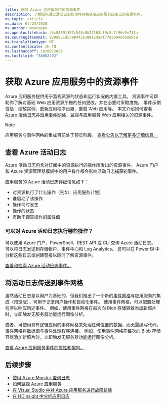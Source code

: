 ```yaml
---
title: 获取 Azure 应用服务中的资源事件
description: 了解如何通过活动日志和事件网格获取应用服务应用上的资源事件。
ms.topic: article
ms.date: 04/24/2020
ms.author: msangapu
ms.openlocfilehash: c5c84891187c540c0b24162cf5c8c7f96e9e731a
ms.sourcegitcommit: 829d951d5c90442a38012daaf77e86046018e5b9
ms.translationtype: MT
ms.contentlocale: zh-CN
ms.lasthandoff: 10/09/2020
ms.locfileid: "88962292"
---
```

# <a name="get-resource-events-in-azure-app-service"></a>获取 Azure 应用服务中的资源事件

Azure 应用服务提供用于监视资源的状态和运行状况的内置工具。 资源事件可帮助你了解对基础 Web 应用资源所做的任何更改，并在必要时采取措施。 事件示例包括：缩放实例、更新应用程序设置、重启 Web 应用等。 本文介绍如何查看 [Azure 活动日志](../azure-monitor/platform/activity-log.md#view-the-activity-log)并启用[事件网格](../event-grid/index.yml)，监视与应用服务 Web 应用相关的资源事件。

> [!NOTE]
> 应用服务与事件网格的集成目前处于预览阶段。 [查看公告以了解更多详细信息。](https://aka.ms/app-service-event-grid-announcement)
>

## <a name="view-azure-activity-logs"></a>查看 Azure 活动日志
Azure 活动日志包含对订阅中的资源执行的操作所发出的资源事件。 Azure 门户和 Azure 资源管理器模板中的用户操作都会影响活动日志捕获的事件。 

应用服务的 Azure 活动日志详细信息如下：
- 对资源执行了什么操作（例如：应用服务计划）
- 谁启动了该操作
- 操作何时发生
- 操作的状态
- 有助于调查操作的属性值

### <a name="what-can-you-do-with-azure-activity-logs"></a>可以对 Azure 活动日志执行哪些操作？

可以使用 Azure 门户、PowerShell、REST API 或 CLI 查询 Azure 活动日志。 可以将日志发送到存储帐户、事件中心和 Log Analytics。 还可以在 Power BI 中分析这些日志或创建警报以随时了解资源事件。

[查看和检索 Azure 活动日志事件。](../azure-monitor/platform/activity-log.md#view-the-activity-log)

## <a name="ship-activity-logs-to-event-grid"></a>将活动日志传送到事件网格

虽然活动日志是以用户为基础的，但我们推出了一个新的[事件网格](../event-grid/index.yml)与应用服务的集成（预览版），可用于记录用户操作和自动化事件。 使用事件网格，可以配置处理程序以响应所述事件。 例如，使用事件网格在每次向 Blob 存储容器添加新照片时，立即触发无服务器功能运行图像分析。

或者，可使用具有逻辑应用的事件网格来处理任何位置的数据，而无需编写代码。 事件网格将数据源与事件处理程序连接。 例如，使用事件网格在每次向 Blob 存储容器添加新照片时，立即触发无服务器功能运行图像分析。

[查看 Azure 应用服务事件的属性和架构。](../event-grid/event-schema-app-service.md)

## <a name="next-steps"></a><a name="nextsteps"></a> 后续步骤
* [使用 Azure Monitor 查询日志](../azure-monitor/log-query/log-query-overview.md)
* [如何监视 Azure 应用服务](web-sites-monitor.md)
* [在 Visual Studio 中对 Azure 应用服务进行故障排除](troubleshoot-dotnet-visual-studio.md)
* [在 HDInsight 中分析应用日志](https://gallery.technet.microsoft.com/scriptcenter/Analyses-Windows-Azure-web-0b27d413)